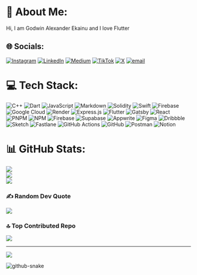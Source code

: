 # 💫 About Me:

Hi, I am Godwin Alexander Ekainu and I love Flutter

## 🌐 Socials:

[![Instagram](https://img.shields.io/badge/Instagram-%23E4405F.svg?logo=Instagram&logoColor=white)](https://instagram.com/geffy_kay) [![LinkedIn](https://img.shields.io/badge/LinkedIn-%230077B5.svg?logo=linkedin&logoColor=white)](https://linkedin.com/in/godwin-ekainu-6169411b8) [![Medium](https://img.shields.io/badge/Medium-12100E?logo=medium&logoColor=white)](https://medium.com/@@GodwinAlexander) [![TikTok](https://img.shields.io/badge/TikTok-%23000000.svg?logo=TikTok&logoColor=white)](https://tiktok.com/@geffyKay) [![X](https://img.shields.io/badge/X-black.svg?logo=X&logoColor=white)](https://x.com/godwinAekainu) [![email](https://img.shields.io/badge/Email-D14836?logo=gmail&logoColor=white)](mailto:clsyfriday@gmail.com)

# 💻 Tech Stack:

![C++](https://img.shields.io/badge/c++-%2300599C.svg?style=flat-square&logo=c%2B%2B&logoColor=white) ![Dart](https://img.shields.io/badge/dart-%230175C2.svg?style=flat-square&logo=dart&logoColor=white) ![JavaScript](https://img.shields.io/badge/javascript-%23323330.svg?style=flat-square&logo=javascript&logoColor=%23F7DF1E) ![Markdown](https://img.shields.io/badge/markdown-%23000000.svg?style=flat-square&logo=markdown&logoColor=white) ![Solidity](https://img.shields.io/badge/Solidity-%23363636.svg?style=flat-square&logo=solidity&logoColor=white) ![Swift](https://img.shields.io/badge/swift-F54A2A?style=flat-square&logo=swift&logoColor=white) ![Firebase](https://img.shields.io/badge/firebase-%23039BE5.svg?style=flat-square&logo=firebase) ![Google Cloud](https://img.shields.io/badge/GoogleCloud-%234285F4.svg?style=flat-square&logo=google-cloud&logoColor=white) ![Render](https://img.shields.io/badge/Render-%46E3B7.svg?style=flat-square&logo=render&logoColor=white) ![Express.js](https://img.shields.io/badge/express.js-%23404d59.svg?style=flat-square&logo=express&logoColor=%2361DAFB) ![Flutter](https://img.shields.io/badge/Flutter-%2302569B.svg?style=flat-square&logo=Flutter&logoColor=white) ![Gatsby](https://img.shields.io/badge/Gatsby-%23663399.svg?style=flat-square&logo=gatsby&logoColor=white) ![React](https://img.shields.io/badge/react-%2320232a.svg?style=flat-square&logo=react&logoColor=%2361DAFB) ![PNPM](https://img.shields.io/badge/pnpm-%234a4a4a.svg?style=flat-square&logo=pnpm&logoColor=f69220) ![NPM](https://img.shields.io/badge/NPM-%23CB3837.svg?style=flat-square&logo=npm&logoColor=white) ![Firebase](https://img.shields.io/badge/firebase-a08021?style=flat-square&logo=firebase&logoColor=ffcd34) ![Supabase](https://img.shields.io/badge/Supabase-3ECF8E?style=flat-square&logo=supabase&logoColor=white) ![Appwrite](https://img.shields.io/badge/Appwrite-%23FD366E.svg?style=flat-square&logo=appwrite&logoColor=white) ![Figma](https://img.shields.io/badge/figma-%23F24E1E.svg?style=flat-square&logo=figma&logoColor=white) ![Dribbble](https://img.shields.io/badge/Dribbble-EA4C89?style=flat-square&logo=dribbble&logoColor=white) ![Sketch](https://img.shields.io/badge/Sketch-FFB387?style=flat-square&logo=sketch&logoColor=black) ![Fastlane](https://img.shields.io/badge/fastlane-%2382bd4e.svg?style=flat-square&logo=fastlane&logoColor=black) ![GitHub Actions](https://img.shields.io/badge/github%20actions-%232671E5.svg?style=flat-square&logo=githubactions&logoColor=white) ![GitHub](https://img.shields.io/badge/github-%23121011.svg?style=flat-square&logo=github&logoColor=white) ![Postman](https://img.shields.io/badge/Postman-FF6C37?style=flat-square&logo=postman&logoColor=white) ![Notion](https://img.shields.io/badge/Notion-%23000000.svg?style=flat-square&logo=notion&logoColor=white)

# 📊 GitHub Stats:

![](https://github-readme-stats.vercel.app/api?username=maxiggle&theme=dark&hide_border=false&include_all_commits=true&count_private=true)<br/>
![](https://nirzak-streak-stats.vercel.app/?user=maxiggle&theme=dark&hide_border=false)<br/>
![](https://github-readme-stats.vercel.app/api/top-langs/?username=maxiggle&theme=dark&hide_border=false&include_all_commits=true&count_private=true&layout=compact)

### ✍️ Random Dev Quote

![](https://quotes-github-readme.vercel.app/api?type=horizontal&theme=radical)

### 🔝 Top Contributed Repo

![](https://github-contributor-stats.vercel.app/api?username=maxiggle&limit=5&theme=dark&combine_all_yearly_contributions=true)

---

[![](https://visitcount.itsvg.in/api?id=maxiggle&icon=0&color=0)](https://visitcount.itsvg.in)

<picture>
  <source media="(prefers-color-scheme: dark)" srcset="https://raw.githubusercontent.com/tobiasmeyhoefer/tobiasmeyhoefer/output/github-snake-dark.svg" />
  <source media="(prefers-color-scheme: light)" srcset="https://raw.githubusercontent.com/tobiasmeyhoefer/tobiasmeyhoefer/output/github-snake.svg" />
  <img alt="github-snake" src="https://raw.githubusercontent.com/tobiasmeyhoefer/tobiasmeyhoefer/output/github-snake.svg" />
</picture>

<!-- Proudly created with GPRM ( https://gprm.itsvg.in ) -->
